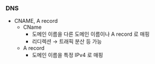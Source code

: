 ### DNS

- CNAME, A record
    - CName
        - 도메인 이름을 다른 도메인 이름이나 A record 로 매핑
        - 리디렉션 → 트래픽 분산 등 가능
    - A record
        - 도메인 이름을 특정 IPv4 로 매핑
